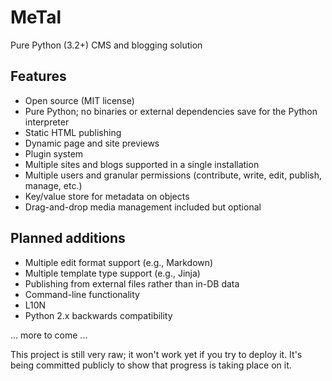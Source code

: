 # MeTal
Pure Python (3.2+) CMS and blogging solution

## Features
* Open source (MIT license)
* Pure Python; no binaries or external dependencies save for the Python interpreter
* Static HTML publishing
* Dynamic page and site previews
* Plugin system
* Multiple sites and blogs supported in a single installation
* Multiple users and granular permissions (contribute, write, edit, publish, manage, etc.)
* Key/value store for metadata on objects
* Drag-and-drop media management included but optional

## Planned additions
* Multiple edit format support (e.g., Markdown)
* Multiple template type support (e.g., Jinja)
* Publishing from external files rather than in-DB data
* Command-line functionality
* L10N
* Python 2.x backwards compatibility

... more to come ...

This project is still very raw; it won't work yet if you try to deploy it. It's being
committed publicly to show that progress is taking place on it. 